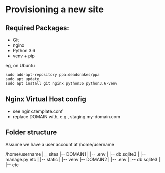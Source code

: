 Provisioning a new site
======================

## Required Packages: 

* Git
* nginx
* Python 3.6
* venv + pip

eg, on Ubuntu

    sudo add-apt-repository ppa:deadsnakes/ppa
    sudo apt update
    sudo apt install git nginx python36 python3.6-venv

## Nginx Virtual Host config

* see nginx.template.conf
* replace DOMAIN with, e.g., staging.my-domain.com

## Folder structure

Assume we have a user account at /home/username

/home/username
|__ sites
     |-- DOMAIN1
     |    |-- .env
     |    |-- db.sqlite3
     |    |-- manage.py etc
     |    |-- static
     |    |-- venv
     |-- DOMAIN2
     |    |-- .env
     |    |-- db.sqlite3
     |    |-- etc
